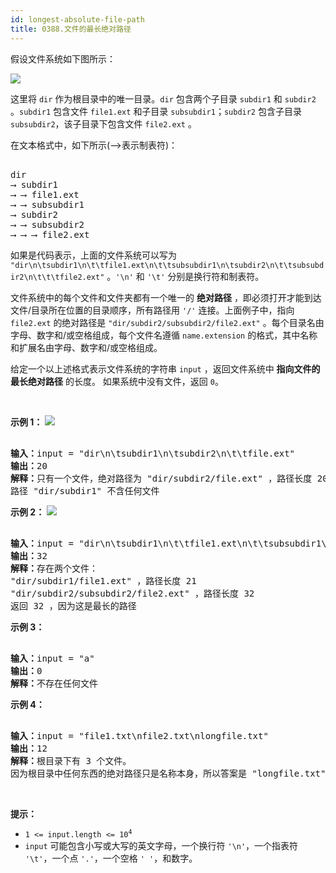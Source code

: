 ```yaml
---
id: longest-absolute-file-path
title: 0388.文件的最长绝对路径
---
```

假设文件系统如下图所示：

![](https://assets.leetcode.com/uploads/2020/08/28/mdir.jpg)

这里将 <code>dir</code> 作为根目录中的唯一目录。<code>dir</code> 包含两个子目录 <code>subdir1</code> 和 <code>subdir2</code> 。<code>subdir1</code> 包含文件 <code>file1.ext</code> 和子目录 <code>subsubdir1</code>；<code>subdir2</code> 包含子目录 <code>subsubdir2</code>，该子目录下包含文件 <code>file2.ext</code> 。

在文本格式中，如下所示(⟶表示制表符)：


<pre><br/>dir<br/>⟶ subdir1<br/>⟶ ⟶ file1.ext<br/>⟶ ⟶ subsubdir1<br/>⟶ subdir2<br/>⟶ ⟶ subsubdir2<br/>⟶ ⟶ ⟶ file2.ext<br/></pre>

如果是代码表示，上面的文件系统可以写为 <code>&#34;dir\n\tsubdir1\n\t\tfile1.ext\n\t\tsubsubdir1\n\tsubdir2\n\t\tsubsubdir2\n\t\t\tfile2.ext&#34;</code> 。<code>&#39;\n&#39;</code> 和 <code>&#39;\t&#39;</code> 分别是换行符和制表符。

文件系统中的每个文件和文件夹都有一个唯一的 **绝对路径** ，即必须打开才能到达文件/目录所在位置的目录顺序，所有路径用 <code>&#39;/&#39;</code> 连接。上面例子中，指向 <code>file2.ext</code> 的绝对路径是 <code>&#34;dir/subdir2/subsubdir2/file2.ext&#34;</code> 。每个目录名由字母、数字和/或空格组成，每个文件名遵循 <code>name.extension</code> 的格式，其中名称和扩展名由字母、数字和/或空格组成。

给定一个以上述格式表示文件系统的字符串 <code>input</code> ，返回文件系统中 **指向文件的最长绝对路径** 的长度。 如果系统中没有文件，返回 <code>0</code>。

 

**示例 1：**
![](https://assets.leetcode.com/uploads/2020/08/28/dir1.jpg)

<pre><br/><strong>输入：</strong>input = &#34;dir\n\tsubdir1\n\tsubdir2\n\t\tfile.ext&#34;<br/><strong>输出：</strong>20<br/><strong>解释：</strong>只有一个文件，绝对路径为 &#34;dir/subdir2/file.ext&#34; ，路径长度 20<br/>路径 &#34;dir/subdir1&#34; 不含任何文件<br/></pre>

**示例 2：**
![](https://assets.leetcode.com/uploads/2020/08/28/dir2.jpg)

<pre><br/><strong>输入：</strong>input = &#34;dir\n\tsubdir1\n\t\tfile1.ext\n\t\tsubsubdir1\n\tsubdir2\n\t\tsubsubdir2\n\t\t\tfile2.ext&#34;<br/><strong>输出：</strong>32<br/><strong>解释：</strong>存在两个文件：<br/>&#34;dir/subdir1/file1.ext&#34; ，路径长度 21<br/>&#34;dir/subdir2/subsubdir2/file2.ext&#34; ，路径长度 32<br/>返回 32 ，因为这是最长的路径</pre>

**示例 3：**


<pre><br/><strong>输入：</strong>input = &#34;a&#34;<br/><strong>输出：</strong>0<br/><strong>解释：</strong>不存在任何文件</pre>

**示例 4：**


<pre><br/><strong>输入：</strong>input = &#34;file1.txt\nfile2.txt\nlongfile.txt&#34;<br/><strong>输出：</strong>12<br/><strong>解释：</strong>根目录下有 3 个文件。<br/>因为根目录中任何东西的绝对路径只是名称本身，所以答案是 &#34;longfile.txt&#34; ，路径长度为 12<br/></pre>

 

**提示：**


- <code>1 &lt;= input.length &lt;= 10<sup>4</sup></code>
- <code>input</code> 可能包含小写或大写的英文字母，一个换行符 <code>&#39;\n&#39;</code>，一个指表符 <code>&#39;\t&#39;</code>，一个点 <code>&#39;.&#39;</code>，一个空格 <code>&#39; &#39;</code>，和数字。
